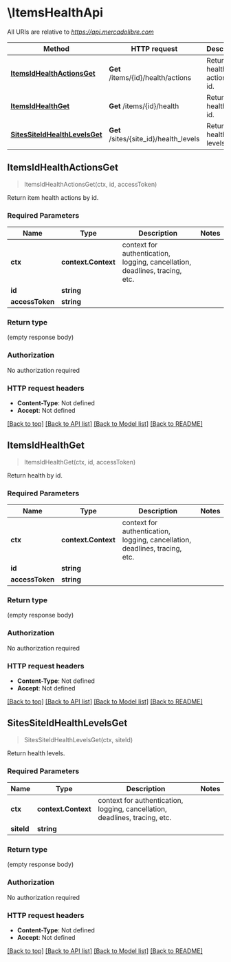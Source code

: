 # \ItemsHealthApi

All URIs are relative to *https://api.mercadolibre.com*

Method | HTTP request | Description
------------- | ------------- | -------------
[**ItemsIdHealthActionsGet**](ItemsHealthApi.md#ItemsIdHealthActionsGet) | **Get** /items/{id}/health/actions | Return item health actions by id.
[**ItemsIdHealthGet**](ItemsHealthApi.md#ItemsIdHealthGet) | **Get** /items/{id}/health | Return health by id.
[**SitesSiteIdHealthLevelsGet**](ItemsHealthApi.md#SitesSiteIdHealthLevelsGet) | **Get** /sites/{site_id}/health_levels | Return health levels.



## ItemsIdHealthActionsGet

> ItemsIdHealthActionsGet(ctx, id, accessToken)

Return item health actions by id.

### Required Parameters


Name | Type | Description  | Notes
------------- | ------------- | ------------- | -------------
**ctx** | **context.Context** | context for authentication, logging, cancellation, deadlines, tracing, etc.
**id** | **string**|  | 
**accessToken** | **string**|  | 

### Return type

 (empty response body)

### Authorization

No authorization required

### HTTP request headers

- **Content-Type**: Not defined
- **Accept**: Not defined

[[Back to top]](#) [[Back to API list]](../README.md#documentation-for-api-endpoints)
[[Back to Model list]](../README.md#documentation-for-models)
[[Back to README]](../README.md)


## ItemsIdHealthGet

> ItemsIdHealthGet(ctx, id, accessToken)

Return health by id.

### Required Parameters


Name | Type | Description  | Notes
------------- | ------------- | ------------- | -------------
**ctx** | **context.Context** | context for authentication, logging, cancellation, deadlines, tracing, etc.
**id** | **string**|  | 
**accessToken** | **string**|  | 

### Return type

 (empty response body)

### Authorization

No authorization required

### HTTP request headers

- **Content-Type**: Not defined
- **Accept**: Not defined

[[Back to top]](#) [[Back to API list]](../README.md#documentation-for-api-endpoints)
[[Back to Model list]](../README.md#documentation-for-models)
[[Back to README]](../README.md)


## SitesSiteIdHealthLevelsGet

> SitesSiteIdHealthLevelsGet(ctx, siteId)

Return health levels.

### Required Parameters


Name | Type | Description  | Notes
------------- | ------------- | ------------- | -------------
**ctx** | **context.Context** | context for authentication, logging, cancellation, deadlines, tracing, etc.
**siteId** | **string**|  | 

### Return type

 (empty response body)

### Authorization

No authorization required

### HTTP request headers

- **Content-Type**: Not defined
- **Accept**: Not defined

[[Back to top]](#) [[Back to API list]](../README.md#documentation-for-api-endpoints)
[[Back to Model list]](../README.md#documentation-for-models)
[[Back to README]](../README.md)

